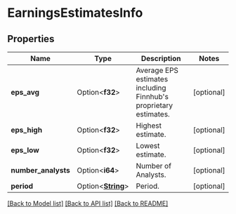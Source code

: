 # EarningsEstimatesInfo

## Properties

Name | Type | Description | Notes
------------ | ------------- | ------------- | -------------
**eps_avg** | Option<**f32**> | Average EPS estimates including Finnhub's proprietary estimates. | [optional]
**eps_high** | Option<**f32**> | Highest estimate. | [optional]
**eps_low** | Option<**f32**> | Lowest estimate. | [optional]
**number_analysts** | Option<**i64**> | Number of Analysts. | [optional]
**period** | Option<[**String**](string.md)> | Period. | [optional]

[[Back to Model list]](../README.md#documentation-for-models) [[Back to API list]](../README.md#documentation-for-api-endpoints) [[Back to README]](../README.md)


